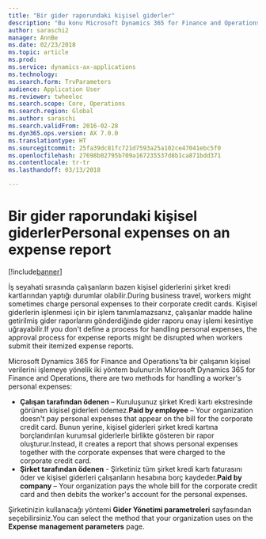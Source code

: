 ```yaml
---
title: "Bir gider raporundaki kişisel giderler"
description: "Bu konu Microsoft Dynamics 365 for Finance and Operations'ta bir çalışanın kişisel verilerini işlemeye yönelik iki yöntemi açıklar."
author: saraschi2
manager: AnnBe
ms.date: 02/23/2018
ms.topic: article
ms.prod: 
ms.service: dynamics-ax-applications
ms.technology: 
ms.search.form: TrvParameters
audience: Application User
ms.reviewer: twheeloc
ms.search.scope: Core, Operations
ms.search.region: Global
ms.author: saraschi
ms.search.validFrom: 2016-02-28
ms.dyn365.ops.version: AX 7.0.0
ms.translationtype: HT
ms.sourcegitcommit: 25fa39dc81fc721d7593a25a102ce47041ebc5f0
ms.openlocfilehash: 27698b02795b709a167235537d8b1ca871bdd371
ms.contentlocale: tr-tr
ms.lasthandoff: 03/13/2018

---
```


# <a name="personal-expenses-on-an-expense-report"></a><span data-ttu-id="45526-103">Bir gider raporundaki kişisel giderler</span><span class="sxs-lookup"><span data-stu-id="45526-103">Personal expenses on an expense report</span></span>

[!include[banner](../includes/banner.md)]

<span data-ttu-id="45526-104">İş seyahati sırasında çalışanların bazen kişisel giderlerini şirket kredi kartlarından yaptığı durumlar olabilir.</span><span class="sxs-lookup"><span data-stu-id="45526-104">During business travel, workers might sometimes charge personal expenses to their corporate credit cards.</span></span> <span data-ttu-id="45526-105">Kişisel giderlerin işlenmesi için bir işlem tanımlamazsanız, çalışanlar madde haline getirilmiş gider raporlarını gönderdiğinde gider raporu onay işlemi kesintiye uğrayabilir.</span><span class="sxs-lookup"><span data-stu-id="45526-105">If you don't define a process for handling personal expenses, the approval process for expense reports might be disrupted when workers submit their itemized expense reports.</span></span> 

<span data-ttu-id="45526-106">Microsoft Dynamics 365 for Finance and Operations'ta bir çalışanın kişisel verilerini işlemeye yönelik iki yöntem bulunur:</span><span class="sxs-lookup"><span data-stu-id="45526-106">In Microsoft Dynamics 365 for Finance and Operations, there are two methods for handling a worker's personal expenses:</span></span>

- <span data-ttu-id="45526-107">**Çalışan tarafından ödenen** – Kuruluşunuz şirket Kredi kartı ekstresinde görünen kişisel giderleri ödemez.</span><span class="sxs-lookup"><span data-stu-id="45526-107">**Paid by employee** – Your organization doesn't pay personal expenses that appear on the bill for the corporate credit card.</span></span> <span data-ttu-id="45526-108">Bunun yerine, kişisel giderleri şirket kredi kartına borçlandırılan kurumsal giderlerle birlikte gösteren bir rapor oluşturur.</span><span class="sxs-lookup"><span data-stu-id="45526-108">Instead, it creates a report that shows personal expenses together with the corporate expenses that were charged to the corporate credit card.</span></span>
- <span data-ttu-id="45526-109">**Şirket tarafından ödenen** - Şirketiniz tüm şirket kredi kartı faturasını öder ve kişisel giderleri çalışanların hesabına borç kaydeder.</span><span class="sxs-lookup"><span data-stu-id="45526-109">**Paid by company** – Your organization pays the whole bill for the corporate credit card and then debits the worker's account for the personal expenses.</span></span>

<span data-ttu-id="45526-110">Şirketinizin kullanacağı yöntemi **Gider Yönetimi parametreleri** sayfasından seçebilirsiniz.</span><span class="sxs-lookup"><span data-stu-id="45526-110">You can select the method that your organization uses on the **Expense management parameters** page.</span></span>

